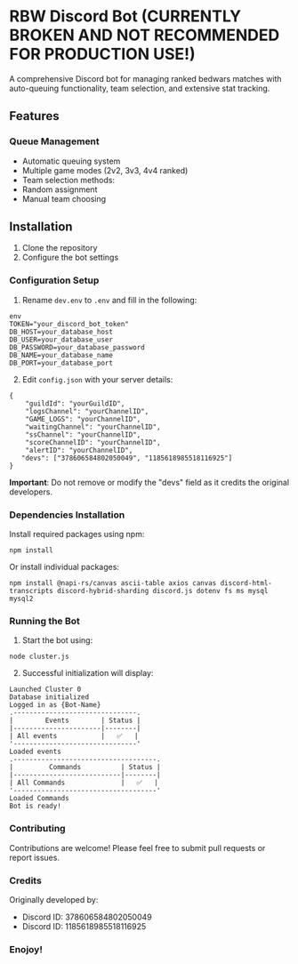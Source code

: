 # RBW Discord Bot (CURRENTLY BROKEN AND NOT RECOMMENDED FOR PRODUCTION USE!)

A comprehensive Discord bot for managing ranked bedwars matches with auto-queuing functionality, team selection, and extensive stat tracking.

## Features

### Queue Management
- Automatic queuing system 
- Multiple game modes (2v2, 3v3, 4v4 ranked)
- Team selection methods:
 - Random assignment
 - Manual team choosing

## Installation

1. Clone the repository
2. Configure the bot settings

### Configuration Setup

1. Rename `dev.env` to `.env` and fill in the following:
```
env
TOKEN="your_discord_bot_token"
DB_HOST=your_database_host
DB_USER=your_database_user
DB_PASSWORD=your_database_password
DB_NAME=your_database_name
DB_PORT=your_database_port
```

2. Edit `config.json` with your server details:
```
{
    "guildId": "yourGuildID",
    "logsChannel": "yourChannelID", 
    "GAME_LOGS": "yourChannelID",
    "waitingChannel": "yourChannelID",
    "ssChannel": "yourChannelID",
    "scoreChannelID": "yourChannelID",
    "alertID": "yourChannelID",
   "devs": ["378606584802050049", "1185618985518116925"]
}
```

**Important**: Do not remove or modify the "devs" field as it credits the original developers.

### Dependencies Installation

Install required packages using npm:

`npm install`

Or install individual packages:

`npm install @napi-rs/canvas ascii-table axios canvas discord-html-transcripts discord-hybrid-sharding discord.js dotenv fs ms mysql mysql2`

### Running the Bot

1. Start the bot using:

`node cluster.js`

2. Successful initialization will display:

```
Launched Cluster 0
Database initialized
Logged in as {Bot-Name}
.-------------------------------.
|        Events        | Status |
|----------------------|--------|
| All events           |   ✅   |
'-------------------------------'
Loaded events
.------------------------------------.
|         Commands          | Status |
|---------------------------|--------|
| All Commands              |   ✅   |
'------------------------------------'
Loaded Commands
Bot is ready!
```

### Contributing
Contributions are welcome! Please feel free to submit pull requests or report issues.

### Credits

Originally developed by:

- Discord ID: 378606584802050049
- Discord ID: 1185618985518116925

### Enojoy!
